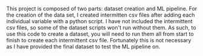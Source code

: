 This project is composed of two parts: dataset creation and ML pipeline.
For the creation of the data set, I created intermitten csv files after adding each individual variable
with a python script. I have not included the intermittent csv files, so some of the dataset scripts 
won't run without them. As such, to use this code to create a dataset, you will need to run them all from
start to finish to create each intermittent csv file. Fortunately this is not necessary as I have provided the
final dataset to test the ML pipeline on. 
